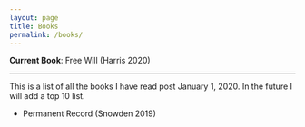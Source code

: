 ```yaml
---
layout: page
title: Books
permalink: /books/
---
```


**Current Book**: Free Will (Harris 2020)

---

This is a list of all the books I have read post January 1, 2020.
In the future I will add a top 10 list.

- Permanent Record (Snowden 2019)
